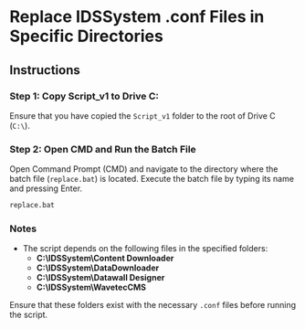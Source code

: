 # Replace IDSSystem .conf Files in Specific Directories

## Instructions

### Step 1: Copy Script_v1 to Drive C:
Ensure that you have copied the `Script_v1` folder to the root of Drive C (`C:\`).

### Step 2: Open CMD and Run the Batch File

Open Command Prompt (CMD) and navigate to the directory where the batch file (`replace.bat`) is located. Execute the batch file by typing its name and pressing Enter.

```bash
replace.bat
```

### Notes

- The script depends on the following files in the specified folders:
  - **C:\IDSSystem\Content Downloader**
  - **C:\IDSSystem\DataDownloader**
  - **C:\IDSSystem\Datawall Designer**
  - **C:\IDSSystem\WavetecCMS**

Ensure that these folders exist with the necessary `.conf` files before running the script.
